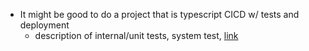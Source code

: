- It might be good to do a project that is typescript CICD w/ tests and deployment
	- description of internal/unit tests, system test, [link](https://stackoverflow.com/a/859592)